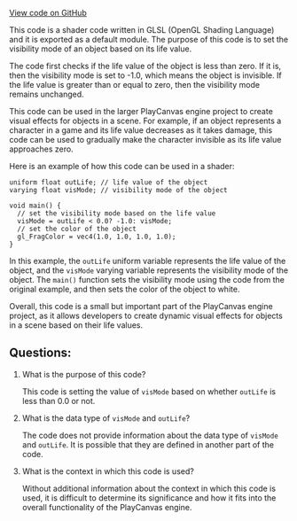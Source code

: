 [View code on GitHub](https://github.com/playcanvas/engine/src/scene/shader-lib/chunks/particle/frag/particleUpdaterOnStop.js)

This code is a shader code written in GLSL (OpenGL Shading Language) and it is exported as a default module. The purpose of this code is to set the visibility mode of an object based on its life value. 

The code first checks if the life value of the object is less than zero. If it is, then the visibility mode is set to -1.0, which means the object is invisible. If the life value is greater than or equal to zero, then the visibility mode remains unchanged. 

This code can be used in the larger PlayCanvas engine project to create visual effects for objects in a scene. For example, if an object represents a character in a game and its life value decreases as it takes damage, this code can be used to gradually make the character invisible as its life value approaches zero. 

Here is an example of how this code can be used in a shader:

```
uniform float outLife; // life value of the object
varying float visMode; // visibility mode of the object

void main() {
  // set the visibility mode based on the life value
  visMode = outLife < 0.0? -1.0: visMode;
  // set the color of the object
  gl_FragColor = vec4(1.0, 1.0, 1.0, 1.0);
}
```

In this example, the `outLife` uniform variable represents the life value of the object, and the `visMode` varying variable represents the visibility mode of the object. The `main()` function sets the visibility mode using the code from the original example, and then sets the color of the object to white. 

Overall, this code is a small but important part of the PlayCanvas engine project, as it allows developers to create dynamic visual effects for objects in a scene based on their life values.
## Questions: 
 1. What is the purpose of this code?
    
    This code is setting the value of `visMode` based on whether `outLife` is less than 0.0 or not.

2. What is the data type of `visMode` and `outLife`?
    
    The code does not provide information about the data type of `visMode` and `outLife`. It is possible that they are defined in another part of the code.

3. What is the context in which this code is used?
    
    Without additional information about the context in which this code is used, it is difficult to determine its significance and how it fits into the overall functionality of the PlayCanvas engine.